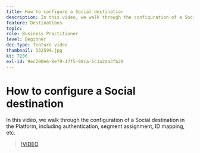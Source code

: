 ```yaml
---
title: How to configure a Social destination
description: In this video, we walk through the configuration of a Social destination in the Platform, including authentication, segment assignment, ID mapping, etc.
feature: Destinations
topic: 
role: Business Practitioner
level: Beginner
doc-type: feature video
thumbnail: 332599.jpg
kt: 7206
exl-id: 9ec200e6-8ef9-47f5-98ca-1c1a2da3fb29
---
```

# How to configure a Social destination

In this video, we walk through the configuration of a Social destination in the Platform, including authentication, segment assignment, ID mapping, etc.

>[!VIDEO](https://video.tv.adobe.com/v/332599/?quality=12&learn=on)
